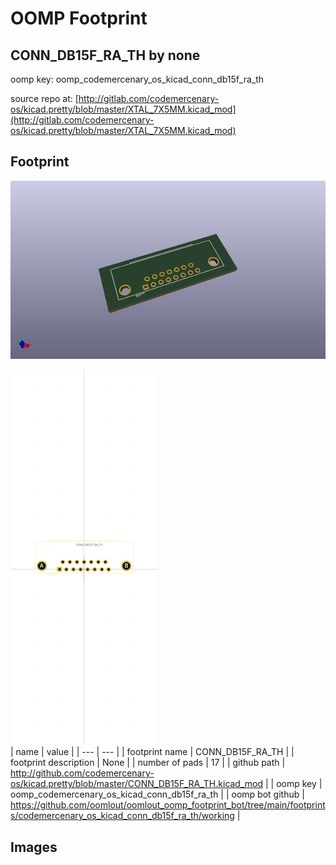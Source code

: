 # OOMP Footprint  
## CONN_DB15F_RA_TH  by none  
  
oomp key: oomp_codemercenary_os_kicad_conn_db15f_ra_th  
  
source repo at: [http://gitlab.com/codemercenary-os/kicad.pretty/blob/master/XTAL_7X5MM.kicad_mod](http://gitlab.com/codemercenary-os/kicad.pretty/blob/master/XTAL_7X5MM.kicad_mod)  
## Footprint  
  
[![working_kicad_pcb_3d.png](working_kicad_pcb_3d_600.png)](working_kicad_pcb_3d.png)  
  
[![working.png](working_600.png)](working.png)  
| name | value | 
| --- | --- | 
| footprint name | CONN_DB15F_RA_TH | 
| footprint description | None | 
| number of pads | 17 | 
| github path | http://github.com/codemercenary-os/kicad.pretty/blob/master/CONN_DB15F_RA_TH.kicad_mod | 
| oomp key | oomp_codemercenary_os_kicad_conn_db15f_ra_th | 
| oomp bot github | https://github.com/oomlout/oomlout_oomp_footprint_bot/tree/main/footprints/codemercenary_os_kicad_conn_db15f_ra_th/working | 
## Images  
